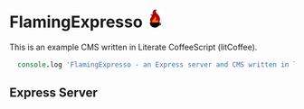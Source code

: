 FlamingExpresso ![litCoffee Logo](https://github.com/scanton/flaming-expresso/blob/master/public/images/litCoffee-icon.png?raw=true)
===============

This is an example CMS written in Literate CoffeeScript (litCoffee).
```coffeescript
  console.log 'FlamingExpresso - an Express server and CMS written in litCoffee'
```
Express Server
--------------
